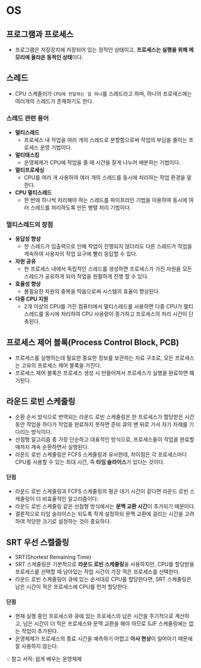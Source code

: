 # OS

## 프로그램과 프로세스

- 프로그램은 저장장치에 저장되어 있는 정적인 상태이고, **프로세스는 실행을 위해 메모리에 올라온 동적인 상태**이다.

## 스레드

- CPU 스케줄러가 `CPU에 전달하는 일 하나`를 스레드라고 하며, 하나의 프로세스에는 여러개의 스레드가 존재하기도 한다.

### 스레드 관련 용어

- **멀티스레드**
  - 프로세스 내 작업을 여러 개의 스레드로 분할함으로써 작업의 부담을 줄이는 프로세스 운영 기법이다.
- **멀티태스킹**
  - 운영체제가 CPU에 작업을 줄 때 시간을 잘게 나누어 배분하는 기법이다.
- **멀티프로세싱**
  - CPU를 여러 개 사용하여 여러 개의 스레드를 동시에 처리하는 작업 환경을 말한다.
- **CPU 멀티스레드**
  - 한 번에 하나씩 처리해야 하는 스레드를 파이프라인 기법을 이용하여 동시에 여러 스레드를 처리하도록 만든 병렬 처리 기법이다.

### 멀티스레드의 장점

- **응답성 향상**
  - 한 스레드가 입출력으로 인해 작업이 진행되지 않더라도 다른 스레드가 작업을 계속하여 사용자의 작업 요구에 빨리 응답할 수 있다.
- **자원 공유**
  - 한 프로세스 내에서 독립적인 스레드를 생성하면 프로세스가 가진 자원을 모든 스레드가 공유하게 되어 작업을 원활하게 진행 할 수 있다.
- **효율성 향상**
  - 불필요한 자원의 중복을 막음으로써 시스템의 효율이 향상된다.
- **다중 CPU 지원**
  - 2개 이상의 CPU를 가진 컴퓨터에서 멀티스레드를 사용하면 다중 CPU가 멀티스레드를 동시에 처리하여 CPU 사용량이 증가하고 프로세스의 처리 시간이 단축된다.

## 프로세스 제어 블록(Process Control Block, PCB)

- 프로세스를 실행하는데 필요한 중요한 정보를 보관하는 자료 구조로, 모든 프로세스는 고유의 프로세스 제어 블록을 가진다.
- 프로세스 제어 블록은 프로세스 생성 시 만들어져서 프로세스가 실행을 완료하면 폐기된다.

## 라운드 로빈 스케줄링

- 순환 순서 방식으로 번역되는 라운드 로빈 스케줄링은 한 프로세스가 할당받은 시간동안 작업을 하다가 작업을 완료하지 못하면 준비 큐의 맨 뒤로 가서 자기 차례를 기다리는 방식이다.
- 선점형 알고리즘 중 가장 단순하고 대표적인 방식으로, 프로세스들이 작업을 완료할 때까지 계속 순환하면서 실행된다.
- 라운드 로빈 스케줄링은 FCFS 스케줄링과 유사한데, 차이점은 각 프로세스마다 CPU를 사용할 수 있는 최대 시간, 즉 **타임 슬라이스**가 있다는 것이다.

#### 단점

- 라운드 로빈 스케줄링과 FCFS 스케줄링의 평균 대기 시간이 같다면 라운드 로빈 스케줄링이 더 비효율적인 알고리즘이다.
- 라운드 로빈 스케줄링 같은 선점형 방식에서는 **문맥 교환 시간**이 추가되기 때문이다.
- 결론적으로 타임 슬라이스는 되도록 작게 설정하되 문맥 교환에 걸리는 시간을 고려하여 적당한 크기로 설정하는 것이 중요하다.

## SRT 우선 스켈줄링

- SRT(Shortest Remaining Time)
- SRT 스케줄링은 기본적으로 **라운드 로빈 스케줄링**을 사용하지만, CPU를 할당받을 프로세스를 선택할 때 남아있는 작업 시간이 가장 적은 프로세스를 선택한다.
- 라운드 로빈 스케줄링이 큐에 있는 순서대로 CPU를 할당한다면, SRT 스케줄링은 남은 시간이 적은 프로세스에 CPU를 먼저 할당한다.

#### 단점

- 현재 실행 중인 프로세스와 큐에 있는 프로세스의 남은 시간을 주기적으로 계산하고, 남은 시간이 더 적은 프로세스와 문맥 교환을 해야 하므로 SJF 스케줄링에는 없는 작업이 추가된다.
- 운영체제가 프로세스의 종료 시간을 예측하기 어렵고 **아사 현상**이 일어아기 때문에 잘 사용하지 않는다.

💡 참고 서적: 쉽게 배우는 운영체제
